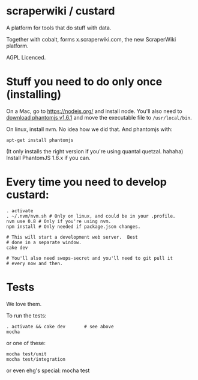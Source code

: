 # scraperwiki / custard #

A platform for tools that do stuff with data.

Together with cobalt, forms x.scraperwiki.com, the new ScraperWiki platform.

AGPL Licenced.

# Stuff you need to do only once (installing)

On a Mac, go to https://nodejs.org/ and install node. You'll also need to 
[download phantomjs v1.6.1](https://code.google.com/p/phantomjs/downloads/detail?name=phantomjs-1.6.1-macosx-static.zip) 
and move the executable file to `/usr/local/bin`.

On linux, install nvm.  No idea how we did that.  And phantomjs
with:

    apt-get install phantomjs

(It only installs the right version if you're using quantal
quetzal. hahaha)  Install PhantomJS 1.6.x if you can.

# Every time you need to develop custard:

    . activate
    . ~/.nvm/nvm.sh # Only on linux, and could be in your .profile.
    nvm use 0.8 # Only if you're using nvm.
    npm install # Only needed if package.json changes.

    # This will start a development web server.  Best
    # done in a separate window.
    cake dev

    # You'll also need swops-secret and you'll need to git pull it
    # every now and then.

# Tests

We love them.

To run the tests:

    . activate && cake dev       # see above
    mocha

or one of these:

    mocha test/unit
    mocha test/integration

or even ehg's special:
    mocha test


